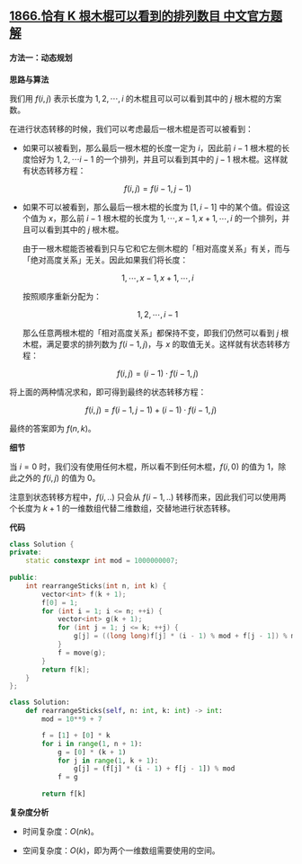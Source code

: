 ## [1866.恰有 K 根木棍可以看到的排列数目 中文官方题解](https://leetcode.cn/problems/number-of-ways-to-rearrange-sticks-with-k-sticks-visible/solutions/100000/qia-you-k-gen-mu-gun-ke-yi-kan-dao-de-pa-0c3g)
#### 方法一：动态规划

**思路与算法**

我们用 $f(i, j)$ 表示长度为 $1, 2, \cdots, i$ 的木棍且可以可以看到其中的 $j$ 根木棍的方案数。

在进行状态转移的时候，我们可以考虑最后一根木棍是否可以被看到：

- 如果可以被看到，那么最后一根木棍的长度一定为 $i$，因此前 $i-1$ 根木棍的长度恰好为 $1, 2, \cdots i-1$ 的一个排列，并且可以看到其中的 $j-1$ 根木棍。这样就有状态转移方程：

    $$
    f(i, j) = f(i - 1, j - 1)
    $$

- 如果不可以被看到，那么最后一根木棍的长度为 $[1, i-1]$ 中的某个值。假设这个值为 $x$，那么前 $i-1$ 根木棍的长度为 $1, \cdots, x-1, x+1, \cdots, i$ 的一个排列，并且可以看到其中的 $j$ 根木棍。

    由于一根木棍能否被看到只与它和它左侧木棍的「相对高度关系」有关，而与「绝对高度关系」无关。因此如果我们将长度：

    $$
    1, \cdots, x-1, x+1, \cdots, i
    $$

    按照顺序重新分配为：

    $$
    1, 2, \cdots, i-1
    $$

    那么任意两根木棍的「相对高度关系」都保持不变，即我们仍然可以看到 $j$ 根木棍，满足要求的排列数为 $f(i-1, j)$，与 $x$ 的取值无关。这样就有状态转移方程：

    $$
    f(i, j) = (i-1) \cdot f(i-1, j)
    $$

将上面的两种情况求和，即可得到最终的状态转移方程：

$$
f(i, j) = f(i - 1, j - 1) + (i-1) \cdot f(i-1, j)
$$

最终的答案即为 $f(n, k)$。

**细节**

当 $i=0$ 时，我们没有使用任何木棍，所以看不到任何木棍，$f(i, 0)$ 的值为 $1$，除此之外的 $f(i, j)$ 的值为 $0$。

注意到状态转移方程中，$f(i, ..)$ 只会从 $f(i-1, ..)$ 转移而来，因此我们可以使用两个长度为 $k+1$ 的一维数组代替二维数组，交替地进行状态转移。

**代码**

```C++ [sol1-C++]
class Solution {
private:
    static constexpr int mod = 1000000007;
    
public:
    int rearrangeSticks(int n, int k) {
        vector<int> f(k + 1);
        f[0] = 1;
        for (int i = 1; i <= n; ++i) {
            vector<int> g(k + 1);
            for (int j = 1; j <= k; ++j) {
                g[j] = ((long long)f[j] * (i - 1) % mod + f[j - 1]) % mod;
            }
            f = move(g);
        }
        return f[k];
    }
};
```

```Python [sol1-Python3]
class Solution:
    def rearrangeSticks(self, n: int, k: int) -> int:
        mod = 10**9 + 7

        f = [1] + [0] * k
        for i in range(1, n + 1):
            g = [0] * (k + 1)
            for j in range(1, k + 1):
                g[j] = (f[j] * (i - 1) + f[j - 1]) % mod
            f = g
        
        return f[k]
```

**复杂度分析**

- 时间复杂度：$O(nk)$。

- 空间复杂度：$O(k)$，即为两个一维数组需要使用的空间。